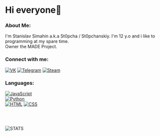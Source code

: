 # Hi everyone👋

### About Me:
I'm Stanislav Simahin a.k.a St0pcha / St0pchanskiy. I'm 12 y.o and i like to programming at my spare time.<br>Owner the MADE Project.

### Connect with me:

[![VK](https://img.shields.io/badge/-VK-090909?style=for-the-badge&amp&logo=Vk&amp&logoColor=4F7DB3)](https://vk.com/st0pcha) [![Telegram](https://img.shields.io/badge/-Telegram-090909?style=for-the-badge&logo=telegram&logoColor=27A0D9)](https://t.me/st0pcha) [![Steam](https://img.shields.io/badge/-STEAM-090909?style=for-the-badge&amp;logo=steam&amp;logoColor=2d5e91)](https://steamcommunity.com/id/st0p_04ka)  

### Languages:

[![JavaScript](https://img.shields.io/badge/-JavaScript-090909?style=for-the-badge&amp;logo=JavaScript&amp;logoColor=2d5e91)](https://github.com/St0pcha)  
[![Python](https://img.shields.io/badge/-Python-090909?style=for-the-badge&amp;logo=C%2b%2b&amp;logoColor=2d5e91)](https://github.com/St0pcha)  
[![HTML](https://img.shields.io/badge/-HTML-090909?style=for-the-badge&amp;logo=C%2b%2b&amp;logoColor=2d5e91)](https://github.com/St0pcha)
[![CSS](https://img.shields.io/badge/-CSS-090909?style=for-the-badge&amp;logo=C%2b%2b&amp;logoColor=2d5e91)](https://github.com/St0pcha)

<br />
<br />

![STATS](https://github-readme-stats.vercel.app/api?username=St0pcha&show_icons=true&theme=dark)
